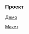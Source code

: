 ### **Проект**

[Демо](https://jolly-williams-e84009.netlify.app)

[Макет](https://www.figma.com/file/24EUnEHGEDNLdOcxg7ULwV/Chat?node-id=0%3A1)
